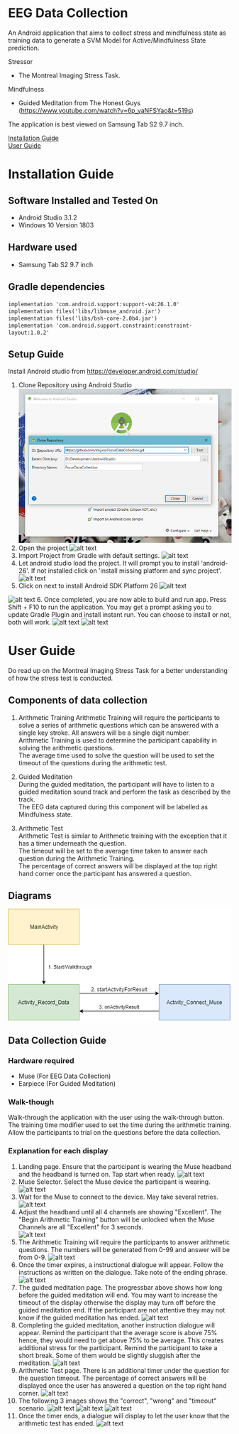 # EEG Data Collection  
An Android application that aims to collect stress and mindfulness state as training data to generate a SVM Model for Active/Mindfulness State prediction.  

Stressor
- The Montreal Imaging Stress Task.  

Mindfulness
- Guided Meditation from The Honest Guys (https://www.youtube.com/watch?v=6p_yaNFSYao&t=519s)

The application is best viewed on Samsung Tab S2 9.7 inch.

[Installation Guide](#installation-guide)  
[User Guide](#user-guide)

# Installation Guide

## Software Installed and Tested On
- Android Studio 3.1.2
- Windows 10 Version 1803

## Hardware used
- Samsung Tab S2 9.7 inch


## Gradle dependencies
```
implementation 'com.android.support:support-v4:26.1.0'
implementation files('libs/libmuse_android.jar')
implementation files('libs/bsh-core-2.0b4.jar')
implementation 'com.android.support.constraint:constraint-layout:1.0.2'
```

## Setup Guide

Install Android studio from https://developer.android.com/studio/

1. Clone Repository using Android Studio
![alt text](documentation/setup_guide/1.PNG)
2. Open the project
![alt text](https://github.com/zhijiee/FocusDataCollection/blob/master/documentation/setup_guide/2.PNG)
3. Import Project from Gradle with default settings.
![alt text](https://github.com/zhijiee/FocusDataCollection/blob/master/documentation/setup_guide/3.PNG)
4. Let android studio load the project. It will prompt you to install 'android-26'. If not installed click on 'install missing platform and sync project'.   
![alt text](https://github.com/zhijiee/FocusDataCollection/blob/master/documentation/setup_guide/4.PNG)
5. Click on next to install Android SDK Platform 26
![alt text](https://github.com/zhijiee/FocusDataCollection/blob/master/documentation/setup_guide/5.PNG)

![alt text](https://github.com/zhijiee/FocusDataCollection/blob/master/documentation/setup_guide/6.PNG)
6. Once completed, you are now able to build and run app. Press Shift + F10 to run the application. You may get a prompt asking you to update Gradle Plugin and install instant run. You can choose to install or not, both will work.
![alt text](https://github.com/zhijiee/FocusDataCollection/blob/master/documentation/setup_guide/7.PNG)
![alt text](https://github.com/zhijiee/FocusDataCollection/blob/master/documentation/setup_guide/8.PNG)

# User Guide
Do read up on the Montreal Imaging Stress Task for a better understanding of how the stress test is conducted. 

## Components of data collection
1. Arithmetic Training
Arithmetic Training will require the participants to solve a series of arithmetic questions which can be answered with a single key stroke. All answers will be a single digit number.   
Arithmetic Training is used to determine the participant capability in solving the arithmetic questions.   
The average time used to solve the question will be used to set the timeout of the questions during the arithmetic test.

2. Guided Meditation  
During the guided meditation, the participant will have to listen to a guided meditation sound track and perform the task as described by the track.     
The EEG data captured during this component will be labelled as Mindfulness state.   

3. Arithmetic Test  
Arithmetic Test is similar to Arithmetic training with the exception that it has a timer underneath the question.  
The timeout will be set to the average time taken to answer each question during the Arithmetic Training.  
The percentage of correct answers will be displayed at the top right hand corner once the participant has answered a question.   

## Diagrams 

![flow chart](./documentation/flowchart.png)



## Data Collection Guide

### Hardware required  
- Muse (For EEG Data Collection)
- Earpiece (For Guided Meditation)


### Walk-though
Walk-through the application with the user using the walk-through button. The training time modifier used to set the time during the arithmetic training.  
Allow the participants to trial on the questions before the data collection.


### Explanation for each display

1. Landing page. Ensure that the participant is wearing the Muse headband and the headband is turned on. Tap start when ready.
![alt text](https://github.com/zhijiee/FocusDataCollection/blob/master/documentation/walk_through/1.png)
2. Muse Selector. Select the Muse device the participant is wearing.
![alt text](https://github.com/zhijiee/FocusDataCollection/blob/master/documentation/walk_through/2.png)
3. Wait for the Muse to connect to the device. May take several retries.
![alt text](https://github.com/zhijiee/FocusDataCollection/blob/master/documentation/walk_through/3.png)
4. Adjust the headband until all 4 channels are showing "Excellent". The "Begin Arithmetic Training" button will be unlocked when the Muse Channels are all "Excellent" for 3 seconds.  
![alt text](https://github.com/zhijiee/FocusDataCollection/blob/master/documentation/walk_through/4.png)
5. The Arithmetic Training will require the participants to answer arithmetic questions. The numbers will be generated from 0-99 and answer will be from 0-9.
![alt text](https://github.com/zhijiee/FocusDataCollection/blob/master/documentation/walk_through/5.png)
6. Once the timer expires, a instructional dialogue will appear. Follow the instructions as written on the dialogue. Take note of the ending phrase.
![alt text](https://github.com/zhijiee/FocusDataCollection/blob/master/documentation/walk_through/6.png)
7. The guided meditation page. The progressbar above shows how long before the guided meditation will end. You may want to increase the timeout of the display otherwise the display may turn off before the guided meditation end. If the participant are not attentive they may not know if the guided meditation has ended.
![alt text](https://github.com/zhijiee/FocusDataCollection/blob/master/documentation/walk_through/7.png)
8. Completing the guided meditation, another instruction dialogue will appear. Remind the participant that the average score is above 75% hence, they would need to get above 75% to be average. This creates additional stress for the participant. Remind the participant to take a short break. Some of them would be slightly sluggish after the meditation.
![alt text](https://github.com/zhijiee/FocusDataCollection/blob/master/documentation/walk_through/8.png)
9. Arithmetic Test page. There is an additional timer under the question for the question timeout. The percentage of correct answers will be displayed once the user has answered a question on the top right hand corner.
![alt text](https://github.com/zhijiee/FocusDataCollection/blob/master/documentation/walk_through/9.png)
10. The following 3 images shows the "correct", "wrong" and "timeout" scenario.
![alt text](https://github.com/zhijiee/FocusDataCollection/blob/master/documentation/walk_through/10.png)
![alt text](https://github.com/zhijiee/FocusDataCollection/blob/master/documentation/walk_through/11.png)
![alt text](https://github.com/zhijiee/FocusDataCollection/blob/master/documentation/walk_through/12.png)
11. Once the timer ends, a dialogue will display to let the user know that the arithmetic test has ended.
![alt text](https://github.com/zhijiee/FocusDataCollection/blob/master/documentation/walk_through/13.png)
